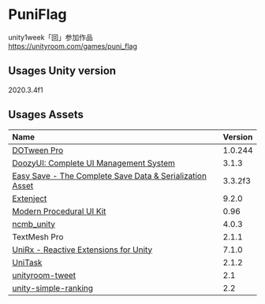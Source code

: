# PuniFlag
unity1week「回」参加作品  
https://unityroom.com/games/puni_flag

## Usages Unity version

2020.3.4f1

## Usages Assets

|Name|Version|
|:--|:--|
|[DOTween Pro](https://assetstore.unity.com/packages/tools/visual-scripting/dotween-pro-32416)|1.0.244|
|[DoozyUI: Complete UI Management System](https://assetstore.unity.com/packages/tools/gui/doozyui-complete-ui-management-system-138361)|3.1.3|
|[Easy Save - The Complete Save Data & Serialization Asset](https://assetstore.unity.com/packages/tools/utilities/easy-save-the-complete-save-data-serialization-asset-768)|3.3.2f3|
|[Extenject](https://assetstore.unity.com/packages/tools/utilities/extenject-dependency-injection-ioc-157735)|9.2.0|
|[Modern Procedural UI Kit](https://assetstore.unity.com/packages/tools/gui/modern-procedural-ui-kit-163041)|0.96|
|[ncmb_unity](https://github.com/NIFCLOUD-mbaas/ncmb_unity)|4.0.3|
|TextMesh Pro|2.1.1|
|[UniRx - Reactive Extensions for Unity](https://assetstore.unity.com/packages/tools/integration/unirx-reactive-extensions-for-unity-17276)|7.1.0|
|[UniTask](https://github.com/Cysharp/UniTask)|2.1.2|
|[unityroom-tweet](https://github.com/naichilab/unityroom-tweet)|2.1|
|[unity-simple-ranking](https://github.com/naichilab/unity-simple-ranking)|2.2|
